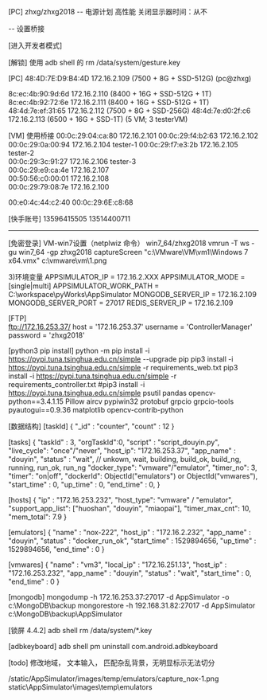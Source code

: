 [PC]
zhxg/zhxg2018
-- 电源计划 
 高性能
 关闭显示器时间：从不

-- 设置桥接

[进入开发者模式]

[解锁]
使用 adb shell 的 rm /data/system/gesture.key  

[PC]
48:4D:7E:D9:B4:4D   172.16.2.109    (7500 + 8G + SSD-512G)  (pc@zhxg)

8c:ec:4b:90:9d:6d   172.16.2.110    (8400 + 16G + SSD-512G + 1T)
8c:ec:4b:92:72:6e   172.16.2.111    (8400 + 16G + SSD-512G + 1T)
48:4d:7e:ef:31:65   172.16.2.112    (7500 + 8G + SSD-256G)
48:4d:7e:d0:2f:c6   172.16.2.113    (6500 + 16G + SSD-1T)       (5 VM; 3 testerVM)


[VM] 使用桥接
00:0c:29:04:ca:80   172.16.2.101 
00:0c:29:f4:b2:63   172.16.2.102
00:0c:29:0a:00:94   172.16.2.104    tester-1
00:0c:29:f7:e3:2b   172.16.2.105    tester-2     
00:0c:29:3c:91:27   172.16.2.106    tester-3   
00:0c:29:e9:ca:4e   172.16.2.107         
00:50:56:c0:00:01   172.16.2.108   
00:0c:29:79:08:7e   172.16.2.100

00:e0:4c:44:c2:40
00:0c:29:6E:c8:68   

[快手账号]
13596415505
13514400711

------------------------------------------

[免密登录] VM-win7设置（netplwiz 命令）
win7_64/zhxg2018
vmrun -T ws -gu win7_64 -gp zhxg2018 captureScreen "c:\VMware\VM\vm1\Windows 7 x64.vmx" c:\vmware\vm\1.png

3)环境变量
APPSIMULATOR_IP = 172.16.2.XXX
APPSIMULATOR_MODE = [single|multi]
APPSIMULATOR_WORK_PATH = C:\workspace\pyWorks\AppSimulator
MONGODB_SERVER_IP = 172.16.2.109
MONGODB_SERVER_PORT = 27017
REDIS_SERVER_IP = 172.16.2.109

[FTP]  
ftp://172.16.253.37/
host = '172.16.253.37'
username = 'ControllerManager'
password = 'zhxg2018'
    
[python3 pip install]
python -m pip install -i https://pypi.tuna.tsinghua.edu.cn/simple --upgrade pip
pip3 install -i https://pypi.tuna.tsinghua.edu.cn/simple -r requirements_web.txt
pip3 install -i https://pypi.tuna.tsinghua.edu.cn/simple -r requirements_controller.txt
#pip3 install -i https://pypi.tuna.tsinghua.edu.cn/simple psutil pandas opencv-python==3.4.1.15 Pillow aircv pypiwin32 protobuf grpcio grpcio-tools pyautogui==0.9.36 matplotlib opencv-contrib-python

[数据结构]
[taskId]
{
    "_id" : "counter",
    "count" : 12
}

[tasks]
{
    "taskId" : 3,
    "orgTaskId":0,
    "script" : "script_douyin.py",
    "live_cycle": "once"/"never",
    "host_ip": "172.16.253.37",
    "app_name" : "douyin",
    "status" : "wait",  // unkown, wait, building, build_ok, build_ng, running, run_ok, run_ng
    "docker_type": "vmware"/"emulator",
    "timer_no": 3,
    "timer": "on|off",
    "dockerId": ObjectId("emulators") or ObjectId("vmwares"),
    "start_time" : 0,
    "up_time" : 0,
    "end_time" : 0,
}

[hosts]
{
    "ip" : "172.16.253.232",
    "host_type": "vmware" / "emulator",
    "support_app_list": ["huoshan", "douyin", "miaopai"],
    "timer_max_cnt": 10,
    "mem_total": 7.9
}

[emulators]
{
    "name" : "nox-222",
    "host_ip" : "172.16.2.232",
    "app_name" : "douyin",
    "status" : "docker_run_ok",
    "start_time" : 1529894656,
    "up_time" : 1529894656,
    "end_time" : 0
}

[vmwares]
{
    "name" : "vm3",
    "local_ip" : "172.16.251.13",
    "host_ip" : "172.16.253.232",
    "app_name" : "douyin",
    "status" : "wait",
    "start_time" : 0,
    "end_time" : 0
}
 
[mongodb]
mongodump -h 172.16.253.37:27017 -d AppSimulator -o c:\MongoDB\backup
mongorestore -h 192.168.31.82:27017 -d AppSimulator c:\MongoDB\backup\AppSimulator

[锁屏 4.4.2] 
adb shell rm /data/system/*.key

[adbkeyboard] 
adb shell pm uninstall com.android.adbkeyboard

[todo]
修改地域， 文本输入， 匹配杂乱背景，无明显标示无法切分

/static/AppSimulator/images/temp/emulators/capture_nox-1.png
static\AppSimulator\images\temp\emulators